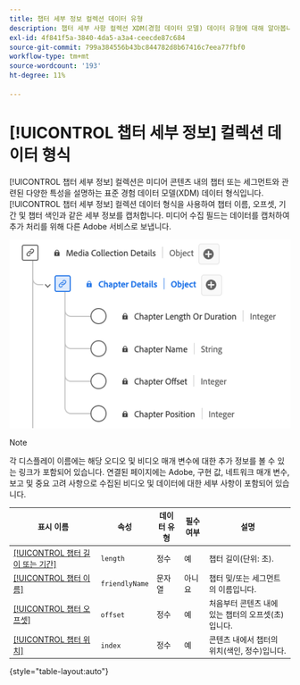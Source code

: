```yaml
---
title: 챕터 세부 정보 컬렉션 데이터 유형
description: 챕터 세부 사항 컬렉션 XDM(경험 데이터 모델) 데이터 유형에 대해 알아봅니다.
exl-id: 4f841f5a-3840-4da5-a3a4-ceecde87c684
source-git-commit: 799a384556b43bc844782d8b67416c7eea77fbf0
workflow-type: tm+mt
source-wordcount: '193'
ht-degree: 11%

---
```


# [!UICONTROL 챕터 세부 정보] 컬렉션 데이터 형식

[!UICONTROL 챕터 세부 정보] 컬렉션은 미디어 콘텐츠 내의 챕터 또는 세그먼트와 관련된 다양한 특성을 설명하는 표준 경험 데이터 모델(XDM) 데이터 형식입니다. [!UICONTROL 챕터 세부 정보] 컬렉션 데이터 형식을 사용하여 챕터 이름, 오프셋, 기간 및 챕터 색인과 같은 세부 정보를 캡처합니다. 미디어 수집 필드는 데이터를 캡처하여 추가 처리를 위해 다른 Adobe 서비스로 보냅니다.

![챕터 세부 정보 컬렉션 데이터 형식의 다이어그램입니다.](../images/data-types/chapter-details-collection.png)

>[!NOTE]
>
>각 디스플레이 이름에는 해당 오디오 및 비디오 매개 변수에 대한 추가 정보를 볼 수 있는 링크가 포함되어 있습니다. 연결된 페이지에는 Adobe, 구현 값, 네트워크 매개 변수, 보고 및 중요 고려 사항으로 수집된 비디오 및 데이터에 대한 세부 사항이 포함되어 있습니다.

| 표시 이름 | 속성 | 데이터 유형 | 필수 여부 | 설명 |
|-------------------------------------------------------------------------------------------------------------------------------------------------------------------------|---------------|-----------|----------|---------------------------------------------------|
| [[!UICONTROL 챕터 길이 또는 기간]](https://experienceleague.adobe.com/docs/media-analytics/using/implementation/variables/chapter-parameters.html?lang=ko#chapter-length) | `length` | 정수 | 예 | 챕터 길이(단위: 초). |
| [[!UICONTROL 챕터 이름]](https://experienceleague.adobe.com/docs/media-analytics/using/implementation/variables/chapter-parameters.html?lang=ko#chapter-name) | `friendlyName` | 문자열 | 아니요 | 챕터 및/또는 세그먼트의 이름입니다. |
| [[!UICONTROL 챕터 오프셋]](https://experienceleague.adobe.com/docs/media-analytics/using/implementation/variables/chapter-parameters.html?lang=ko#chapter-offset) | `offset` | 정수 | 예 | 처음부터 콘텐츠 내에 있는 챕터의 오프셋(초)입니다. |
| [[!UICONTROL 챕터 위치]](https://experienceleague.adobe.com/docs/media-analytics/using/implementation/variables/chapter-parameters.html?lang=ko#chapter-position) | `index` | 정수 | 예 | 콘텐츠 내에서 챕터의 위치(색인, 정수)입니다. |

{style="table-layout:auto"}
